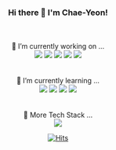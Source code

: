 <div align=center>
  
### Hi there 👋 I'm Chae-Yeon!

<div style="margin-top:50px">
🔭 I’m currently working on ... <br>

<img src="https://img.shields.io/badge/PHP-777BB4?style=flat-square&logo=PHP&logoColor=white"/>
<img src="https://img.shields.io/badge/CodeIgniter-EF4223?style=flat-square&logo=CodeIgniter&logoColor=white"/>
<img src="https://img.shields.io/badge/Laravel-FF2D20?style=flat-square&logo=Laravel&logoColor=white"/>
<img src="https://img.shields.io/badge/JavaScript-F7DF1E?style=flat-square&logo=JavaScript&logoColor=white"/>
<img src="https://img.shields.io/badge/jQuery-0769AD?style=flat-square&logo=jQuery&logoColor=white"/>
</div>
<br><br>
<div>
🌱 I’m currently learning ...<br>

<img src="https://img.shields.io/badge/React-61DAFB?style=flat-square&logo=React&logoColor=white"/>
<img src="https://img.shields.io/badge/Node.js-339933?style=flat-square&logo=Node.js&logoColor=white"/>
<img src="https://img.shields.io/badge/Figma-F24E1E?style=flat-square&logo=Figma&logoColor=white"/>
<img src="https://img.shields.io/badge/Python-3776AB?style=flat-square&logo=Python&logoColor=white"/>
</div>
<br><br>
<div>
🥰 More Tech Stack ...<br>

<img src="https://img.shields.io/badge/Adobe Photoshop-31A8FF?style=flat-square&logo=Adobe Photoshop&logoColor=white"/>
</div>

  [![Hits](https://hits.seeyoufarm.com/api/count/incr/badge.svg?url=https%3A%2F%2Fgithub.com%2Feebbni&count_bg=%2379C83D&title_bg=%23555555&icon=&icon_color=%23E7E7E7&title=hits&edge_flat=false)](https://hits.seeyoufarm.com)

</div>





<!--
**eebbni/eebbni** is a ✨ _special_ ✨ repository because its `README.md` (this file) appears on your GitHub profile.

Here are some ideas to get you started:

- 🔭 I’m currently working on ...
- 🌱 I’m currently learning ...
- 👯 I’m looking to collaborate on ...
- 🤔 I’m looking for help with ...
- 💬 Ask me about ...
- 📫 How to reach me: ...
- 😄 Pronouns: ...
- ⚡ Fun fact: ...
-->


